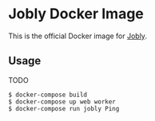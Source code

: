 Jobly Docker Image
==================================================

This is the official Docker image for [Jobly][1].

Usage
--------------------------------------------------

TODO

    $ docker-compose build
    $ docker-compose up web worker
    $ docker-compose run jobly Ping


[1]: https://github.com/dannyben/jobly